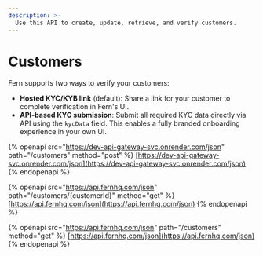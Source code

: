 ```yaml
---
description: >-
  Use this API to create, update, retrieve, and verify customers.
---
```


# Customers

Fern supports two ways to verify your customers:
- **Hosted KYC/KYB link** (default): Share a link for your customer to complete verification in Fern's UI.
- **API-based KYC submission**: Submit all required KYC data directly via API using the `kycData` field. This enables a fully branded onboarding experience in your own UI.

{% openapi src="https://dev-api-gateway-svc.onrender.com/json" path="/customers" method="post" %}
[https://dev-api-gateway-svc.onrender.com/json](https://dev-api-gateway-svc.onrender.com/json)
{% endopenapi %}

{% openapi src="https://api.fernhq.com/json" path="/customers/{customerId}" method="get" %}
[https://api.fernhq.com/json](https://api.fernhq.com/json)
{% endopenapi %}

{% openapi src="https://api.fernhq.com/json" path="/customers" method="get" %}
[https://api.fernhq.com/json](https://api.fernhq.com/json)
{% endopenapi %}



